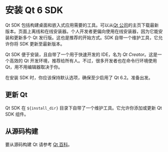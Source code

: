 # 安装 Qt 6 SDK

Qt SDK 包括构建桌面和嵌入式应用需要的工具。可以从[Qt 公司](https://qt.io)的主页下载最新版本。页面上离线和在线安装器。个人开发者更偏向使用在线安装器，因为它能安装和更新多个 Qt 发行版。这也是推荐的开始方式。SDK 自带一个维护工具，它允许你将 SDK 更新至最新版本。

Qt SDK 便于安装，且自带了一个用于快速开发的 IDE，名为 *Qt Creator*。这是一个高效的 Qt 开发环境，推荐给所有人。不过，很多开发者也在命令行环境使用 Qt，用不用编辑器取决于你。

在安装 SDK 时，你应该保持默认选项，确保至少启用了 Qt 6.2。准备出发。
## 更新 Qt

Qt SDK 在 `${install_dir}` 目录下自带了一个维护工具。它允许你添加或更新 Qt SDK 组件。

## 从源码构建

要从源码构建 Qt 请参考 [Qt 百科](https://wiki.qt.io/Building_Qt_6_from_Git)。